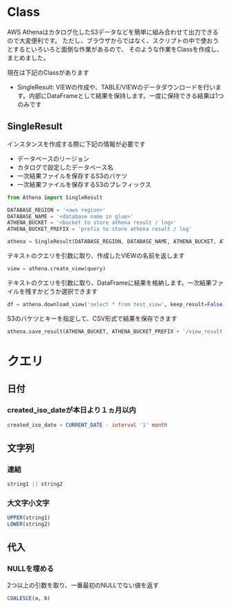 # Class
AWS Athenaはカタログ化したS3データなどを簡単に組み合わせて出力できるので大変便利です。
ただし、ブラウザからではなく、スクリプトの中で使おうとするといろいろと面倒な作業があるので、
そのような作業をClassを作成し、まとめました。

現在は下記のClassがあります
- SingleResult: VIEWの作成や、TABLE/VIEWのデータダウンロードを行います。内部にDataFrameとして結果を保持します。一度に保持できる結果は1つのみです

## SingleResult
インスタンスを作成する際に下記の情報が必要です
- データベースのリージョン
- カタログで設定したデータベース名
- 一次結果ファイルを保存するS3のバケツ
- 一次結果ファイルを保存するS3のプレフィックス
```python
from Athena import SingleResult

DATABASE_REGION = '<aws region>'
DATABASE_NAME = '<database name in glue>'
ATHENA_BUCKET = '<bucket to store athena result / log>'
ATHENA_BUCKET_PREFIX = 'prefix to store athena result / log'

athena = SingleResult(DATABASE_REGION, DATABASE_NAME, ATHENA_BUCKET, ATHENA_BUCKET_PREFIX)
```

テキストのクエリを引数に取り、作成したVIEWの名前を返します
```python
view = athena.create_view(query)
```

テキストのクエリを引数に取り、DataFrameに結果を格納します。一次結果ファイルを残すかどうか選択できます
```python
df = athena.download_view('select * from test_view', keep_result=False)
```

S3のバケツとキーを指定して、CSV形式で結果を保存できます
```python
athena.save_result(ATHENA_BUCKET, ATHENA_BUCKET_PREFIX + '/view_result.csv')
```

# クエリ

## 日付
### created_iso_dateが本日より１ヵ月以内
```sql
created_iso_date > CURRENT_DATE - interval '1' month
```

## 文字列
### 連結
```sql
string1 || string2
```

### 大文字小文字
```sql
UPPER(string1)
LOWER(string2)
```

## 代入
### NULLを埋める
2つ以上の引数を取り、一番最初のNULLでない値を返す
```sql
COALESCE(a, b)
```